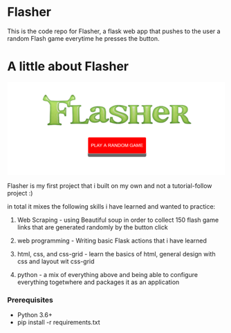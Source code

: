# Flasher
This is the code repo for Flasher, a flask web app that pushes to the user a random Flash game everytime he presses the button.

# A little about Flasher

![](screenshot.png)

Flasher is my first project that i built on my own and not a tutorial-follow project :)

in total it mixes the following skills i have learned and wanted to practice:
1) Web Scraping - using Beautiful soup in order to collect 150 flash game links that are generated randomly by the button click

2) web programming - Writing basic Flask actions that i have learned

3) html, css, and css-grid - learn the basics of html, general design with css and layout wit css-grid 

4) python - a mix of everything above and being able to configure everything togetwhere and packages it as an application

### Prerequisites
* Python 3.6+
* pip install -r requirements.txt
